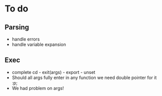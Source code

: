 # To do

## Parsing
- handle errors
- handle variable expansion  


## Exec
- complete cd  - exit(args) - export - unset
- Should all args fully enter in any function we need double pointer for it :p;
- We had problem on args!

